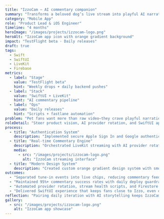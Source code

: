 ```yaml
---
title: "IzzoCam — AI commentary companion"
summary: "Transforms a beloved dog’s live stream into playful AI narration with SwiftUI polish and daily release cadence."
category: "Mobile App"
role: "Product Lead & iOS Engineer"
timeline: "4 months"
heroImage: "/images/projects/izzocam-logo.png"
heroAlt: "IzzoCam app icon with orange gradient background"
impact: "TestFlight beta · Daily releases"
draft: true
tags:
  - Swift
  - SwiftUI
  - LiveKit
  - Firebase
metrics:
  - label: "Stage"
    value: "TestFlight beta"
    hint: "Weekly drops + daily backend pushes"
  - label: "Stack"
    value: "SwiftUI + LiveKit"
    hint: "AI commentary pipeline"
  - label: "Ops"
    value: "Daily releases"
    hint: "Scripts + fastlane automation"
problem: "Pet fans want more than raw video—they crave playful narration without babysitting a feed. IzzoCam curates the best moments, then layers cost-aware AI commentary so every tune-in feels alive."
roleDetail: "Steer product vision, AI provider rotation, and SwiftUI app delivery while coordinating design, backend cost controls, and daily release rituals."
process:
  - title: "Authentication System"
    description: "Implemented secure Apple Sign In and Google authentication with Firebase backend integration and beautiful gradient-themed onboarding flow."
  - title: "Real-time Commentary Engine"
    description: "Orchestrated LiveKit streaming with AI provider rotation, commentary personas, and cost-aware prompt design to keep storytelling fresh."
    media:
      - src: "/images/projects/izzocam-logo.png"
        alt: "IzzoCam streaming interface"
  - title: "Modern Design System"
    description: "Created custom orange gradient design system with smooth animations, micro-interactions, and dark/light mode support following latest iOS guidelines."
outcomes:
  - "Separated tune-in events into live chips, reducing commentary feed noise."
  - "Maintained 95%+ commentary success rates with daily deploy guardrails."
  - "Automated provider rotation, stream health scripts, and Firestore hygiene."
  - "Delivered SwiftUI experience that keeps fans close to Izzo, even on beta builds."
reflection: "Pairing daily iteration with AI storytelling keeps IzzoCam delightful. Tight guardrails, automation, and SwiftUI craft prove whimsy and reliability can ship together."
gallery:
  - src: "/images/projects/izzocam-logo.png"
    alt: "IzzoCam app showcase"
---
```


